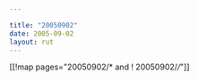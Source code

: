 ```yaml
---

title: "20050902"
date: 2005-09-02
layout: rut
---
```


[[!map pages="20050902/* and ! 20050902/*/*"]]
